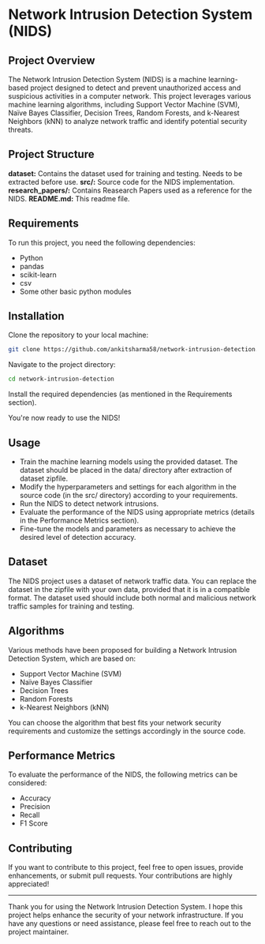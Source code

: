 # Network Intrusion Detection System (NIDS)

## Project Overview
The Network Intrusion Detection System (NIDS) is a machine learning-based project designed to detect and prevent unauthorized access and suspicious activities in a computer network. This project leverages various machine learning algorithms, including Support Vector Machine (SVM), Naïve Bayes Classifier, Decision Trees, Random Forests, and k-Nearest Neighbors (kNN) to analyze network traffic and identify potential security threats.

## Project Structure
**dataset:** Contains the dataset used for training and testing. Needs to be extracted before use.
**src/:** Source code for the NIDS implementation.
**research_papers/:** Contains Reasearch Papers used as a reference for the NIDS.
**README.md:** This readme file.

## Requirements
To run this project, you need the following dependencies:
- Python
- pandas
- scikit-learn
- csv
- Some other basic python modules

## Installation
Clone the repository to your local machine:
```bash
git clone https://github.com/ankitsharma58/network-intrusion-detection.git
```
Navigate to the project directory:
```bash
cd network-intrusion-detection
```
Install the required dependencies (as mentioned in the Requirements section).

You're now ready to use the NIDS!

## Usage

- Train the machine learning models using the provided dataset. The dataset should be placed in the data/ directory after extraction of dataset zipfile.
- Modify the hyperparameters and settings for each algorithm in the source code (in the src/ directory) according to your requirements.
- Run the NIDS to detect network intrusions.
- Evaluate the performance of the NIDS using appropriate metrics (details in the Performance Metrics section).
- Fine-tune the models and parameters as necessary to achieve the desired level of detection accuracy.

## Dataset
The NIDS project uses a dataset of network traffic data. You can replace the dataset in the zipfile with your own data, provided that it is in a compatible format. The dataset used should include both normal and malicious network traffic samples for training and testing.

## Algorithms
Various methods have been proposed for building a Network Intrusion Detection System, which are based on:
- Support Vector Machine (SVM)
- Naïve Bayes Classifier
- Decision Trees
- Random Forests
- k-Nearest Neighbors (kNN)

You can choose the algorithm that best fits your network security requirements and customize the settings accordingly in the source code.

## Performance Metrics
To evaluate the performance of the NIDS, the following metrics can be considered:
- Accuracy
- Precision
- Recall
- F1 Score

## Contributing
If you want to contribute to this project, feel free to open issues, provide enhancements, or submit pull requests. Your contributions are highly appreciated!

---

Thank you for using the Network Intrusion Detection System. I hope this project helps enhance the security of your network infrastructure. If you have any questions or need assistance, please feel free to reach out to the project maintainer.
